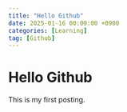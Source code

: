 ```yaml
---
title: "Hello Github"
date: 2025-01-16 00:00:00 +0900
categories: [Learning]
tag: [Github]
---
```


# Hello Github

This is my first posting. 